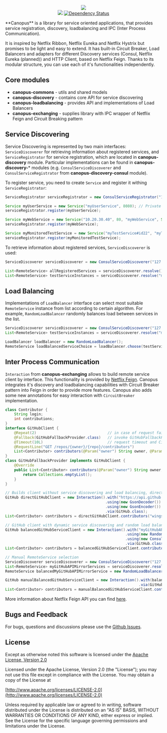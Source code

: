 <p align="center">
   <img src="https://drive.google.com/uc?id=0B54N87Pu1jNTSG9SU0ItX3BZM00&authuser=0&export=download">
   <br/>
   <img src="https://travis-ci.org/wingsofovnia/canopus.svg?branch=develop">
   <a href='https://www.versioneye.com/user/projects/569660acaf789b0043000f3a'><img src='https://www.versioneye.com/user/projects/569660acaf789b0043000f3a/badge.svg?style=flat' alt="Dependency Status" /></a>
</p>
**Canopus** is a library for service oriented applications, that provides service registration, discovery, loadbalancing and IPC (Inter Process Communication).

It is inspired by Netflix Ribbon, Netflix Eureka and Netflix Hystrix but promises to be light and easy to extend. It has built-in Circuit Breaker, Load Balancers and adapters for different Discovery services (Consul, Netflix Eureka (planned)) and HTTP Client, based on Netflix Feign. Thanks to its modular structure, you can use each of it's functionalities independently.

## Core modules
- **canopus-commons** - utils and shared models
- **canopus-discovery** - contains core API for service discovering
- **canopus-loadbalancing** - provides API and implementations of Load Balancers
- **canopus-exchanging** - supplies library with IPC wrapper of Netflix Feign and Circuit Breaking pattern


## Service Discovering
Service Discovering is represented by two main interfaces: ```ServiceDiscoverer``` for retrieving information about registered services, and ```ServiceRegistrator``` for service registration, which are located in **canopus-discovery** module. Particular implementations can be found in **canopus-discovery-*** modules (e.g. ```ConsulServiceDiscoverer``` and ```ConsulServiceRegistrator``` from **canopus-discovery-consul** module).

To register service, you need to create ```Service``` and register it withing ```ServiceRegistrator```:
```java
ServiceRegistrator serviceRegistrator = new ConsulServiceRegistrator("127.0.0.1");

Service myUserService = new Service("myUserService", 8080); // Private IP auto-detecting, service id auto-generating
serviceRegistrator.register(myUserService);

Service myWebService = new Service("10.20.30.40", 80, "myWebService", Service.Protocol.HTTPS);
serviceRegistrator.register(myWebService);

Service myMonitoredTestService = new Service("myTestService#id22", "myTestService", "10.40.21.11", 123, Service.Protocol.HTTPS, 20, 4);// Heartbeat interval = 20, timeout = 4
serviceRegistrator.register(myMonitoredTestService);
```

To retrieve information about registered services, ```ServiceDiscoverer``` is used:
```java
ServiceDiscoverer serviceDiscoverer = new ConsulServiceDiscoverer("127.0.0.1");

List<RemoteService> allRegisteredServices = serviceDiscoverer.resolve();
List<RemoteService> testServiceInstances = serviceDiscoverer.resolve("myTestServiceName");
```

## Load Balancing
Implementations of ```LoadBalancer``` interface can select most suitable ```RemoteService``` instance from list according to certain algorithm. For example, ```RandomLoadBalancer``` randomly balances load between services in the list.
```java
ServiceDiscoverer serviceDiscoverer = new ConsulServiceDiscoverer("127.0.0.1");
List<RemoteService> testServiceInstances = serviceDiscoverer.resolve("myTestServiceName");

LoadBalancer loadBalancer = new RandomLoadBalancer();
RemoteService loadBalancedServiceChoice = loadBalancer.choose(testServiceInstances);
```

## Inter Process Communication
```Interaction``` from **canopus-exchanging** allows to build remote service client by interface. This functionality is provided by [Netflix Feign](https://github.com/Netflix/feign). Canopus integrates it's discovery and loadbalancing capabilities with Circuit Breaker pattern into Feign in order to provide more features. Canopus also adds some new annotations for easy interaction with ```CircuitBreaker``` implementation.
```java
class Contributor {
    String login;
    int contributions;
}
interface GitHubClient {
    @Repeat(2)                                // in case of request failure, repeat request 2 times
    @Fallback(GitHubFallbackProvider.class)   // invoke GitHubFallbackProvider#contributors after 2 failed attempts
    @Timeout(10L)                             // request timeout and CircuitBreaker release timeout
    @RequestLine("GET /repos/{owner}/{repo}/contributors")
    List<Contributor> contributors(@Param("owner") String owner, @Param("repo") String repo);
}
class GitHubFallbackProvider implements GitHubClient {
    @Override
    public List<Contributor> contributors(@Param("owner") String owner, @Param("repo") String repo) {
        return Collections.emptyList();
    }
}

// Builds client without service discovering and load balancing, direct url
GitHub directGitHubClient = new Interaction().with("https://api.github.com")
                                             .using(new GsonDecoder())   // optional, GsonDecoder is default
                                             .using(new GsonEncoder())   // optional, default
                                             .via(GitHub.class);
List<Contributor> contributors = directGitHubClient.contributors("wingsofovnia", "canopus");

// GitHub client with dynamic service discovering and random load balancing
GitHub balancedGitHubServiceClient = new Interaction().with("myGitHubAPIMirrorService")
                                                      .using(new RandomLoadBalancer())
                                                      .using(new ConsulServiceDiscoverer("127.0.0.1"))
                                                      .via(GitHub.class);
List<Contributor> contributors = balancedGitHubServiceClient.contributors("wingsofovnia", "canopus");

// Manual RemoteService selection
ServiceDiscoverer serviceDiscoverer = new ConsulServiceDiscoverer("127.0.0.1");
List<RemoteService> myGitHubAPIMirrorServices = serviceDiscoverer.resolve("myGitHubAPIMirrorService");
RemoteService balancedMyGitHubAPIMirrorService = new RandomLoadBalancer().choose(myGitHubAPIMirrorServices);

GitHub manualBalancedGitHubServiceClient = new Interaction().with(balancedMyGitHubAPIMirrorService)
                                                            .via(GitHub.class);
List<Contributor> contributors = manualBalancedGitHubServiceClient.contributors("wingsofovnia", "canopus");
```

More information about Netflix Feign API you can find [here](https://github.com/Netflix/feign/blob/master/README.md).

## Bugs and Feedback
For bugs, questions and discussions please use the [Github Issues](https://github.com/wingsofovnia/canopus/issues).

## License
Except as otherwise noted this software is licensed under the [Apache License, Version 2.0](http://www.apache.org/licenses/LICENSE-2.0)

Licensed under the Apache License, Version 2.0 (the "License"); you may not use this file except in compliance with the License. You may obtain a copy of the License at

[http://www.apache.org/licenses/LICENSE-2.0](http://www.apache.org/licenses/LICENSE-2.0)

Unless required by applicable law or agreed to in writing, software distributed under the License is distributed on an "AS IS" BASIS, WITHOUT WARRANTIES OR CONDITIONS OF ANY KIND, either express or implied. See the License for the specific language governing permissions and limitations under the License.
